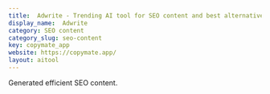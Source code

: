 ```yaml
---
title:  Adwrite - Trending AI tool for SEO content and best alternatives
display_name:  Adwrite
category: SEO content
category_slug: seo-content
key: copymate_app
website: https://copymate.app/
layout: aitool
---
```


Generated efficient SEO content.
